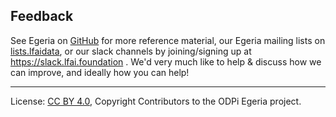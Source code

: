 <!-- SPDX-License-Identifier: CC-BY-4.0 -->
<!-- Copyright Contributors to the ODPi Egeria project. -->
## Feedback

See Egeria on [GitHub](https://github.com/odpi/egeria) for more reference material, our Egeria mailing lists on [lists.lfaidata](https://lists.lfaidata.foundation/groups), or our slack channels by joining/signing up at https://slack.lfai.foundation . We'd very much like to help & discuss how we can improve, and ideally how you can help!



----
License: [CC BY 4.0](https://creativecommons.org/licenses/by/4.0/),
Copyright Contributors to the ODPi Egeria project.
